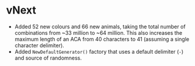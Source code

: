 # vNext

- Added 52 new colours and 66 new animals, taking the total number of combinations
  from ~33 million to ~64 million. This also increases the maximum length of an ACA
  from 40 characters to 41 (assuming a single character delimiter).
- Added `NewDefaultGenerator()` factory that uses a default delimiter (`-`) and
  source of randomness.
